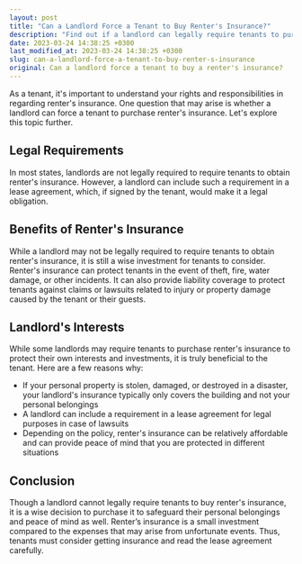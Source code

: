 ```yaml
---
layout: post
title: "Can a Landlord Force a Tenant to Buy Renter's Insurance?"
description: "Find out if a landlord can legally require tenants to purchase renter's insurance and why it's important for tenants to have it."
date: 2023-03-24 14:38:25 +0300
last_modified_at: 2023-03-24 14:38:25 +0300
slug: can-a-landlord-force-a-tenant-to-buy-renter-s-insurance
original: Can a landlord force a tenant to buy a renter's insurance?
---
```

As a tenant, it's important to understand your rights and responsibilities in regarding renter's insurance. One question that may arise is whether a landlord can force a tenant to purchase renter's insurance. Let's explore this topic further.

## Legal Requirements 

In most states, landlords are not legally required to require tenants to obtain renter's insurance. However, a landlord can include such a requirement in a lease agreement, which, if signed by the tenant, would make it a legal obligation.

## Benefits of Renter's Insurance 

While a landlord may not be legally required to require tenants to obtain renter's insurance, it is still a wise investment for tenants to consider. Renter's insurance can protect tenants in the event of theft, fire, water damage, or other incidents. It can also provide liability coverage to protect tenants against claims or lawsuits related to injury or property damage caused by the tenant or their guests. 

## Landlord's Interests 

While some landlords may require tenants to purchase renter's insurance to protect their own interests and investments, it is truly beneficial to the tenant. Here are a few reasons why:

- If your personal property is stolen, damaged, or destroyed in a disaster, your landlord's insurance typically only covers the building and not your personal belongings
- A landlord can include a requirement in a lease agreement for legal purposes in case of lawsuits
- Depending on the policy, renter's insurance can be relatively affordable and can provide peace of mind that you are protected in different situations 

## Conclusion

Though a landlord cannot legally require tenants to buy renter's insurance, it is a wise decision to purchase it to safeguard their personal belongings and peace of mind as well. Renter’s insurance is a small investment compared to the expenses that may arise from unfortunate events. Thus, tenants must consider getting insurance and read the lease agreement carefully.